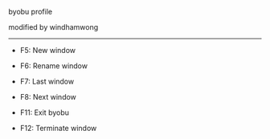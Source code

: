 byobu profile

modified by windhamwong
***********

* F5: New window

* F6: Rename window

* F7: Last window

* F8: Next window

* F11: Exit byobu

* F12: Terminate window